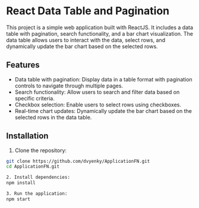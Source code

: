 # React Data Table and Pagination

This project is a simple web application built with ReactJS. It includes a data table with pagination, search functionality, and a bar chart visualization. The data table allows users to interact with the data, select rows, and dynamically update the bar chart based on the selected rows.

## Features

- Data table with pagination: Display data in a table format with pagination controls to navigate through multiple pages.
- Search functionality: Allow users to search and filter data based on specific criteria.
- Checkbox selection: Enable users to select rows using checkboxes.
- Real-time chart updates: Dynamically update the bar chart based on the selected rows in the data table.

## Installation

1. Clone the repository:

```bash
git clone https://github.com/dvyenky/ApplicationFN.git
cd ApplicationFN.git

2. Install dependencies:
npm install

3. Run the application:
npm start
